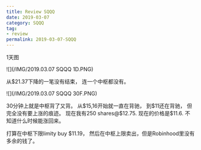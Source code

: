 ```yaml
---
title: Review SQQQ
date: 2019-03-07
category: SQQQ
tag:
- review
permalink: 2019-03-07-SQQQ
---
```

1天图

![](/IMG/2019.03.07 SQQQ 1D.PNG)

从$\$$21.37下降的一笔没有结束， 连一个中枢都没有。

![](/IMG/2019.03.07 SQQQ 30F.PNG)

30分钟上就是中枢背了又背。 从$\$$15,16开始就一直在背驰， 到$\$$11还在背驰， 但完全没有要上涨的痕迹。
现在我有250 shares@$\$$12.75. 现在的价格是$\$$11.6. 不知道什么时候能涨回来。

打算在中枢下限limity buy $\$$11.19， 然后在中枢上限卖出，但是Robinhood里没有多余的钱了。
